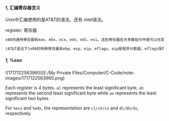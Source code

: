 #### 1, 汇编寄存器含义

Unix中汇编使用的是AT&T的语法，还有 intel语法。

register:  寄存器

```txt
x86的通用寄存器有eax、ebx、ecx、edx、edi、esi。这些寄存器在大多数指令中是可以任意选用的，比如movl指令可以把一个立即数传送到eax中，也可传送到ebx中。但也有一些指令规定只能用其中某个寄存器做某种用途，例如除法指令idivl要求被除数在eax寄存器中，edx寄存器必须是0，而除数可以在任意寄存器中，计算结果的商数保存在eax寄存器中（覆盖原来的被除数），余数保存在edx寄存器中。也就是说，通用寄存器对于某些特殊指令来说也不是通用的。

(AT&T语法下)x86的特殊寄存器有ebp、esp、eip、eflags。eip是程序计数器，eflags保存着计算过程中产生的标志位，其中包括第 3 节 “整数的加减运算”讲过的进位标志、溢出标志、零标志和负数标志，在intel的手册中这几个标志位分别称为CF、OF、ZF、SF。ebp和esp用于维护函数调用的栈帧，在第 1 节 “函数调用”详细讨论。
```

##### 1,  %eax

![1717122563960](E:/My Private Files/Computer/C-Code/note-images/1717122563960.png)

Each register is 4 bytes. `al` represents the least significant byte, `ah` represents the second least significant byte while `ax` represents the least significant two bytes.

For `%ecx` and `%edx`, the representation are `cl/ch/cx` and `dl/dh/dx`,  respectively.

